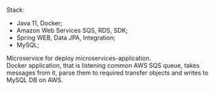 Stack: 
 - Java 11, Docker;  
 - Amazon Web Services SQS, RDS, SDK;
 - Spring WEB, Data JPA, Integration; 
 - MySQL;

Microservice for deploy microservices-application.   
Docker application, that is listening common AWS SQS queue, 
takes messages from it, parse them to required transfer objects and
writes to MySQL DB on AWS.
